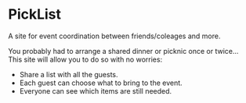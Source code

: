 # PickList

A site for event coordination between friends/coleages and more.  

You probably had to arrange a shared dinner or picknic once or twice...  
This site will allow you to do so with no worries:  

- Share a list with all the guests.
- Each guest can choose what to bring to the event.
- Everyone can see which items are still needed.

